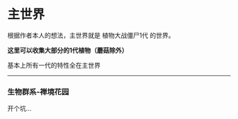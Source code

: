 # 主世界

根据作者本人的想法，主世界就是 植物大战僵尸1代 的世界。

**这里可以收集大部分的1代植物（蘑菇除外）**

基本上所有一代的特性全在主世界

---

### 生物群系-禅境花园

开个坑...

